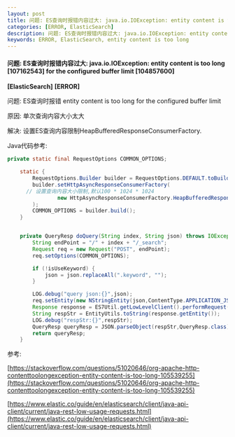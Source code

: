 ```yaml
---
layout: post
title: 问题: ES查询时报错内容过大: java.io.IOException: entity content is too long [107162543] for the configured buffer limit [104857600]
categories: [ERROR, ElasticSearch]
description: 问题: ES查询时报错内容过大: java.io.IOException: entity content is too long [107162543] for the configured buffer limit [104857600]
keywords: ERROR, ElasticSearch, entity content is too long 
---
```


#### 问题: ES查询时报错内容过大: java.io.IOException: entity content is too long [107162543] for the configured buffer limit [104857600]

**[ElasticSearch]** **[ERROR]**

问题: ES查询时报错 entity content is too long for the configured buffer limit

原因: 单次查询内容大小太大

解决: 设置ES查询内容限制HeapBufferedResponseConsumerFactory.

Java代码参考:

```java
private static final RequestOptions COMMON_OPTIONS;

	static {
		RequestOptions.Builder builder = RequestOptions.DEFAULT.toBuilder();
		builder.setHttpAsyncResponseConsumerFactory(
      // 设置查询内容大小限制,默认100 * 1024 * 1024
				new HttpAsyncResponseConsumerFactory.HeapBufferedResponseConsumerFactory(300 * 1024 * 1024)
		);
		COMMON_OPTIONS = builder.build();
	}


	private QueryResp doQuery(String index, String json) throws IOException {
		String endPoint = "/" + index + "/_search";
		Request req = new Request("POST", endPoint);
		req.setOptions(COMMON_OPTIONS);

		if (!isUseKeyword) {
			json = json.replaceAll(".keyword", "");
		}

		LOG.debug("query json:{}",json);
		req.setEntity(new NStringEntity(json,ContentType.APPLICATION_JSON));
		Response response = ES7Util.getLowLevelClient().performRequest(req);
		String respStr = EntityUtils.toString(response.getEntity());
		LOG.debug("respStr:{}",respStr);
		QueryResp queryResp = JSON.parseObject(respStr,QueryResp.class);
		return queryResp;
	}
```



参考:

[https://stackoverflow.com/questions/51020646/org-apache-http-contenttoolongexception-entity-content-is-too-long-105539255](https://stackoverflow.com/questions/51020646/org-apache-http-contenttoolongexception-entity-content-is-too-long-105539255)

[https://www.elastic.co/guide/en/elasticsearch/client/java-api-client/current/java-rest-low-usage-requests.html](https://www.elastic.co/guide/en/elasticsearch/client/java-api-client/current/java-rest-low-usage-requests.html)

